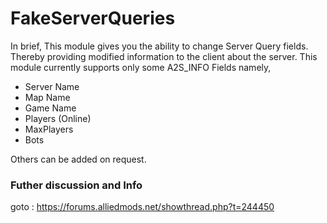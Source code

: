 # FakeServerQueries
In brief, This module gives you the ability to change Server Query fields. Thereby providing modified information to the client about the server. This module currently supports only some A2S_INFO Fields namely,

* Server Name
* Map Name
* Game Name
* Players (Online)
* MaxPlayers
* Bots

Others can be added on request.

### Futher discussion and Info 
goto : https://forums.alliedmods.net/showthread.php?t=244450
